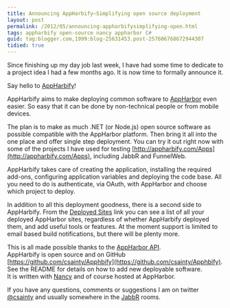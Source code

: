 ```yaml
---
title: Announcing AppHarbify–Simplifying open source deployment
layout: post
permalink: /2012/05/announcing-appharbifysimplifying-open.html
tags: appharbify open-source nancy appharbor C#
guid: tag:blogger.com,1999:blog-25631453.post-257606768672944307
tidied: true
---
```



Since finishing up my day job last week, I have had some time to dedicate to a project idea I had a few months ago. It is now time to formally announce it.  

Say hello to [AppHarbify](http://appharbify.com/)!  

AppHarbify aims to make deploying common software to [AppHarbor](https://appharbor.com/) even easier. So easy that it can be done by non-technical people or from mobile devices.  

<!-- more -->

The plan is to make as much .NET (or Node.js) open source software as possible compatible with the AppHarbor platform. Then bring it all into the one place and offer single step deployment. You can try it out right now with some of the projects I have used for testing [http://appharbify.com/Apps](http://appharbify.com/Apps), including JabbR and FunnelWeb.  

AppHarbify takes care of creating the application, installing the required add-ons, configuring application variables and deploying the code base. All you need to do is authenticate, via OAuth, with AppHarbor and choose which project to deploy.  

In addition to all this deployment goodness, there is a second side to AppHarbify. From the [Deployed Sites](http://appharbify.com/Sites) link you can see a list of all your deployed AppHarbor sites, regardless of whether AppHarbify deployed them, and add useful tools or features. At the moment support is limited to email based build notifications, but there will be plenty more.  

This is all made possible thanks to the [AppHarbor API](http://support.appharbor.com/kb/api).  
AppHarbify is open source and on GitHub [https://github.com/csainty/Apphbify](https://github.com/csainty/Apphbify). See the README for details on how to add new deployable software.  
It is written with [Nancy](http://nancyfx.org/) and of course hosted at AppHarbor.  

If you have any questions, comments or suggestions I am on twitter [@csainty](http://twitter.com/csainty) and usually somewhere in the [JabbR](http://jabbr.net/) rooms.    
